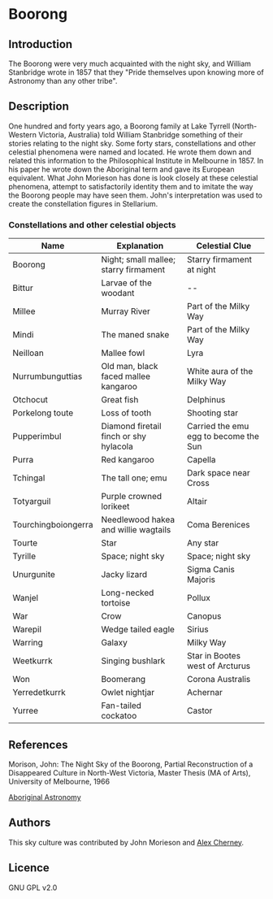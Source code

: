 # Boorong

## Introduction

The Boorong were very much acquainted with the night sky, and William Stanbridge wrote in 1857 that they "Pride themselves upon knowing more of Astronomy than any other tribe".

## Description

One hundred and forty years ago, a Boorong family at Lake Tyrrell (North-Western Victoria, Australia) told William Stanbridge something of their stories relating to the night sky. Some forty stars, constellations and other celestial phenomena were named and located. He wrote them down and related this information to the Philosophical Institute in Melbourne in 1857. In his paper he wrote down the Aboriginal term and gave its European equivalent. What John Morieson has done is look closely at these celestial phenomena, attempt to satisfactorily identity them and to imitate the way the Boorong people may have seen them. John's interpretation was used to create the constellation figures in Stellarium.

### Constellations and other celestial objects

| Name 			| Explanation 		| Celestial Clue 									|
|---------------|-------------------|-----------------|
|Boorong 		| Night; small mallee; starry firmament  	| Starry firmament at night |
|Bittur 		| Larvae of the woodant 					| -- 						|
|Millee 		| Murray River 		| Part of the Milky Way 							|
|Mindi 			|The maned snake	|Part of the Milky Way 								|
|Neilloan 		| Mallee fowl 		| Lyra 												|
|Nurrumbunguttias | Old man, black faced mallee kangaroo 	|White aura of the Milky Way|
|Otchocut 		| Great fish 		| Delphinus 										|
|Porkelong toute | Loss of tooth 	| Shooting star 									|
|Pupperimbul 	|Diamond firetail finch or shy hylacola | Carried the emu egg to become the Sun|
|Purra 			|Red kangaroo		| Capella 											|
|Tchingal		|The tall one; emu 	| Dark space near Cross								|
|Totyarguil		|Purple crowned lorikeet 					| Altair 					|
|Tourchingboiongerra | Needlewood hakea and willie wagtails | Coma Berenices 			|
|Tourte 		| Star 				| Any star 											|
|Tyrille		|Space; night sky 	| Space; night sky 									|
|Unurgunite		| Jacky lizard    	| Sigma Canis Majoris |
|Wanjel 		| Long-necked tortoise | Pollux |
|War 			| Crow 				| Canopus |
|Warepil 		| Wedge tailed eagle |Sirius |
|Warring 		| Galaxy 			| Milky Way |
|Weetkurrk 		|Singing bushlark 	| Star in Bootes west of Arcturus |
|Won 			| Boomerang 		| Corona Australis |
|Yerredetkurrk 	| Owlet nightjar 	| Achernar											|
|Yurree 		| Fan-tailed cockatoo | Castor |

## References
Morison, John: The Night Sky of the Boorong, Partial Reconstruction of a Disappeared Culture in North-West Victoria, Master Thesis (MA of Arts), University of Melbourne, 1966

[Aboriginal Astronomy](http://www.aboriginalastronomy.com.au/)

## Authors

This sky culture was contributed by John Morieson and [Alex Cherney](http://www.terrastro.com).

## Licence

GNU GPL v2.0
